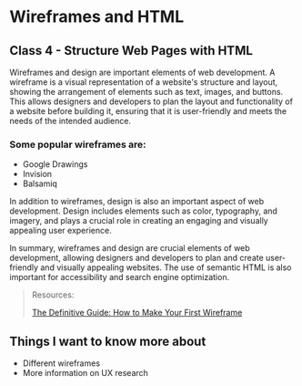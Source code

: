 # Wireframes and HTML

## Class 4 - Structure Web Pages with HTML

Wireframes and design are important elements of web development. A wireframe is 
a visual representation of a website's structure and layout, showing the 
arrangement of elements such as text, images, and buttons. This allows designers 
and developers to plan the layout and functionality of a website before building 
it, ensuring that it is user-friendly and meets the needs of the intended 
audience.

### Some popular wireframes are:

- Google Drawings
- Invision
- Balsamiq

In addition to wireframes, design is also an important aspect of web 
development. Design includes elements such as color, typography, and imagery, 
and plays a crucial role in creating an engaging and visually appealing user 
experience.

In summary, wireframes and design are crucial elements of web development, 
allowing designers and developers to plan and create user-friendly and visually 
appealing websites. The use of semantic HTML is also important for accessibility 
and search engine optimization.

>Resources:
>
>[The Definitive Guide: How to Make Your First Wireframe](https://careerfoundry.com/en/blog/ux-design/how-to-create-your-first-wireframe/)
>

## Things I want to know more about

- Different wireframes
- More information on UX research